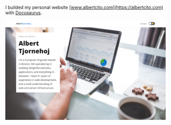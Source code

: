 I builded my personal website [www.albertcito.com](https://albertcito.com) with [Docusaurus](https://www.docusaurus.io/).

<img 
  src="https://github.com/albertcito/albertcito.com/blob/master/static/img/web.png" 
  style='max-width: 100%; height: auto'
/>
